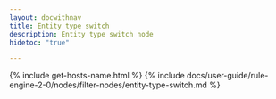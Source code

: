 ```yaml
---
layout: docwithnav
title: Entity type switch
description: Entity type switch node
hidetoc: "true"

---
```


{% include get-hosts-name.html %}
{% include docs/user-guide/rule-engine-2-0/nodes/filter-nodes/entity-type-switch.md %}
